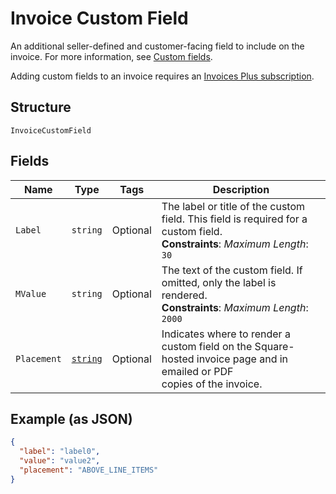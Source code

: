
# Invoice Custom Field

An additional seller-defined and customer-facing field to include on the invoice. For more information,
see [Custom fields](https://developer.squareup.com/docs/invoices-api/overview#custom-fields).

Adding custom fields to an invoice requires an
[Invoices Plus subscription](https://developer.squareup.com/docs/invoices-api/overview#invoices-plus-subscription).

## Structure

`InvoiceCustomField`

## Fields

| Name | Type | Tags | Description |
|  --- | --- | --- | --- |
| `Label` | `string` | Optional | The label or title of the custom field. This field is required for a custom field.<br>**Constraints**: *Maximum Length*: `30` |
| `MValue` | `string` | Optional | The text of the custom field. If omitted, only the label is rendered.<br>**Constraints**: *Maximum Length*: `2000` |
| `Placement` | [`string`](/doc/models/invoice-custom-field-placement.md) | Optional | Indicates where to render a custom field on the Square-hosted invoice page and in emailed or PDF<br>copies of the invoice. |

## Example (as JSON)

```json
{
  "label": "label0",
  "value": "value2",
  "placement": "ABOVE_LINE_ITEMS"
}
```

